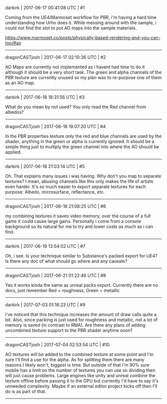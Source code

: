 darkirk | 2017-06-17 00:41:08 UTC | #1

Coming from the UE4/Marmoset workflow for PBR, i'm having a hard time understanding how Urho does it. While messing around with the sample, i could not find the slot to put AO maps into the sample materials. 

https://www.marmoset.co/posts/physically-based-rendering-and-you-can-too/#ao

-------------------------

dragonCASTjosh | 2017-06-17 02:10:36 UTC | #2

AO Maps are currently not implemented as i havent had time to do it although it should be a very short task. The green and alpha channels of the PBR texture are currently unused so my plan was to re-purpose one of them as an AO map.

-------------------------

darkirk | 2017-06-18 18:31:56 UTC | #3

What do you mean by not used? You only read the Red channel from albedos?

-------------------------

dragonCASTjosh | 2017-06-18 19:07:20 UTC | #4

In the PBR properties texture only the red and blue channels are used by the shader, anything in the green or alpha is currently ignored. It should be a simple thing just to multiply the green channel into where the AO should be  applied.

-------------------------

darkirk | 2017-06-18 21:03:14 UTC | #5

Oh. That explains many issues i was having. Why don't you map to separate textures? I mean, abusing channels like this only makes the life of artists even harder. It's so much easier to export separate textures for each purpose: Albedo, microsurface, reflectance, etc.

-------------------------

dragonCASTjosh | 2017-06-18 21:08:25 UTC | #6

my combining textures it saves video memory, over the course of a full game it could cause large gains. Personally i come from a console background so its natural for me to try and lower costs as much as i can find.

-------------------------

darkirk | 2017-06-19 13:54:02 UTC | #7

Oh, i see. Is your technique similar to Substance's packed export for UE4? Is there any doc of what should go where and any caveats?

-------------------------

dragonCASTjosh | 2017-06-21 01:22:46 UTC | #8

Yes it works kinda the same as unreal packs export. Currently there are no docs, just remember Red = roughness, Green = metallic

-------------------------

darkirk | 2017-07-03 01:18:23 UTC | #9

I've noticed that this technique increases the amount of draw calls quite a bit. Also, since packing is just used for roughness and metallic, not a lot of memory is saved (in contrast to RMA). Are there any plans of adding uncombined texture support to the PBR shader anytime soon?

-------------------------

dragonCASTjosh | 2017-07-04 02:53:54 UTC | #10

AO textures will be added to the combined texture at some point and I'm sure I'll find a use for the alpha. As for splitting them there are many reasons I likely won't, biggest is time. But outside of that I'm 90% sure mobile has a limit on the number of textures you can use so dividing then will just cause problems. Large engines like unity and unreal combine the texture offline before passing it to the GPU but currently I'd have to say it's unneeded complexity. Maybe if an external editor project kicks off then I'll do is as part of that.

-------------------------

